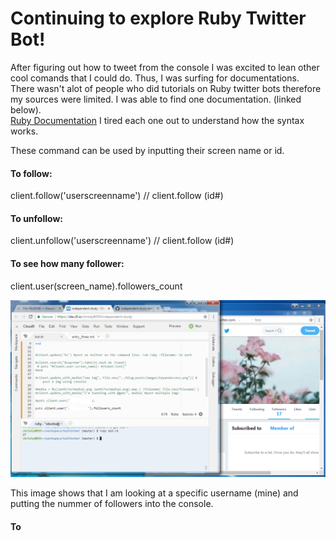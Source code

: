 # Continuing to explore Ruby Twitter Bot! 

After figuring out how to tweet from the console I was excited to lean other cool comands that I could do. Thus, I was surfing for documentations. There wasn't alot of people who did tutorials on Ruby twitter bots therefore my sources were limited. I was able to find one documentation. (linked below).  
[Ruby Documentation](http://www.rubydoc.info/gems/twitter) I tired each one out to understand how the syntax works.

These command can be used by inputting their screen name or id. 

#### To follow: 
client.follow('userscreenname') // client.follow (id#)

#### To unfollow: 
client.unfollow('userscreenname') // client.follow (id#)


#### To see how many follower: 
client.user(screen_name).followers_count

<img src="../images/followers.png">

This image shows that I am looking at a specific username (mine) and putting the nummer of followers into the console.

#### To 





